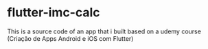 # flutter-imc-calc
This is a source code of an app that i built based on a udemy course (Criação de Apps Android e iOS com Flutter)
